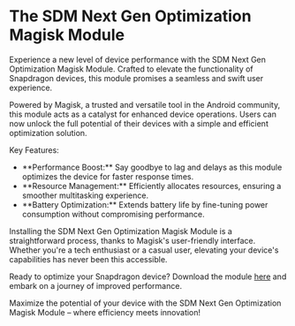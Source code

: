 <h1>The SDM Next Gen Optimization Magisk Module</h1>

<p>Experience a new level of device performance with the SDM Next Gen Optimization Magisk Module. Crafted to elevate the functionality of Snapdragon devices, this module promises a seamless and swift user experience.</p>

<p>Powered by Magisk, a trusted and versatile tool in the Android community, this module acts as a catalyst for enhanced device operations. Users can now unlock the full potential of their devices with a simple and efficient optimization solution.</p>

<p>Key Features:</p>
<ul>
  <li>**Performance Boost:** Say goodbye to lag and delays as this module optimizes the device for faster response times.</li>
  <li>**Resource Management:** Efficiently allocates resources, ensuring a smoother multitasking experience.</li>
  <li>**Battery Optimization:** Extends battery life by fine-tuning power consumption without compromising performance.</li>
</ul>

<p>Installing the SDM Next Gen Optimization Magisk Module is a straightforward process, thanks to Magisk's user-friendly interface. Whether you're a tech enthusiast or a casual user, elevating your device's capabilities has never been this accessible.</p>

<p>Ready to optimize your Snapdragon device? Download the module <a href="https://www.pling.com/p/2109828/">here</a> and embark on a journey of improved performance.</p>

<p>Maximize the potential of your device with the SDM Next Gen Optimization Magisk Module – where efficiency meets innovation!</p>
